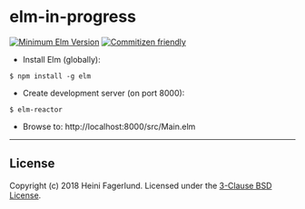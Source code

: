 # elm-in-progress

[![Minimum Elm Version](https://img.shields.io/badge/elm-%3E%3D%2018.0-%2360b5cc.svg?style=flat-square)](https://github.com/elm/) [![Commitizen friendly](https://img.shields.io/badge/commitizen-friendly-brightgreen.svg)](http://commitizen.github.io/cz-cli/)

* Install Elm (globally):
```
$ npm install -g elm
```

* Create development server (on port 8000):
```
$ elm-reactor
```

* Browse to: http://localhost:8000/src/Main.elm

- - -

## License
Copyright (c) 2018 Heini Fagerlund. Licensed under the [3-Clause BSD License](https://github.com/hfagerlund/elm-in-progress/blob/master/LICENSE).
